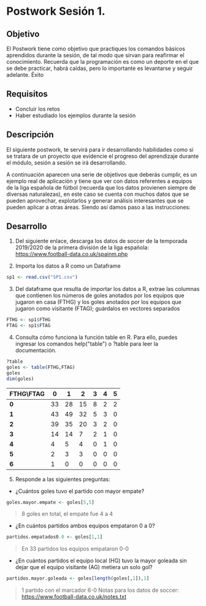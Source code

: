 # Postwork Sesión 1.
## Objetivo
El Postwork tiene como objetivo que practiques los comandos básicos aprendidos durante la sesión, de tal modo que sirvan para reafirmar el conocimiento. Recuerda que la programación es como un deporte en el que se debe practicar, habrá caídas, pero lo importante es levantarse y seguir adelante. Éxito

## Requisitos
- Concluir los retos
- Haber estudiado los ejemplos durante la sesión
## Descripción
El siguiente postwork, te servirá para ir desarrollando habilidades como si se tratara de un proyecto que evidencie el progreso del aprendizaje durante el módulo, sesión a sesión se irá desarrollando.

A continuación aparecen una serie de objetivos que deberás cumplir, es un ejemplo real de aplicación y tiene que ver con datos referentes a equipos de la liga española de fútbol (recuerda que los datos provienen siempre de diversas naturalezas), en este caso se cuenta con muchos datos que se pueden aprovechar, explotarlos y generar análisis interesantes que se pueden aplicar a otras áreas. Siendo así damos paso a las instrucciones:
 ## Desarrollo

1. Del siguiente enlace, descarga los datos de soccer de la temporada 2019/2020 de la primera división de la liga española: https://www.football-data.co.uk/spainm.php

2. Importa los datos a R como un Dataframe
```R
sp1 <- read.csv("SP1.csv")
```

3. Del dataframe que resulta de importar los datos a R, extrae las columnas que contienen los números de goles anotados por los equipos que jugaron en casa (FTHG) y los goles anotados por los equipos que jugaron como visitante (FTAG); guárdalos en vectores separados
```R
FTHG <- sp1$FTHG
FTAG <- sp1$FTAG
```
4. Consulta cómo funciona la función table en R. Para ello, puedes ingresar los comandos help("table") o ?table para leer la documentación.
```R
?table
goles <- table(FTHG,FTAG)
goles
dim(goles)
```
 
|FTHG\FTAG| 0 | 1 | 2 | 3 | 4 | 5 |
|----|---|---|---|---|---|---| 
| **0** | 33| 28| 15|  8|  2|  2|
| **1** | 43| 49| 32|  5|  3|  0|
| **2** | 39| 35| 20|  3|  2|  0|
| **3** | 14| 14|  7|  2|  1|  0|
| **4** |  4|  5|  4|  0|  1|  0|
| **5** |  2|  3|  3|  0|  0|  0|
| **6** |  1|  0|  0|  0|  0|  0|
 
5. Responde a las siguientes preguntas: 
 - ¿Cuántos goles tuvo el partido con mayor empate? 
```R
goles.mayor.empate <- goles[5,5]
```
> 8 goles en total, el empate fue 4 a 4
 - ¿En cuántos partidos ambos equipos empataron 0 a 0? 
```R
partidos.empatados0.0 <- goles[1,1]
```
> En 33 partidos los equipos empataron 0-0
 - ¿En cuántos partidos el equipo local (HG) tuvo la mayor goleada sin dejar que el equipo visitante (AG) metiera un solo gol?
```R
partidos.mayor.goleada <- goles[length(goles[,1]),1]
```
> 1 partido con el marcador 6-0
Notas para los datos de soccer: https://www.football-data.co.uk/notes.txt
